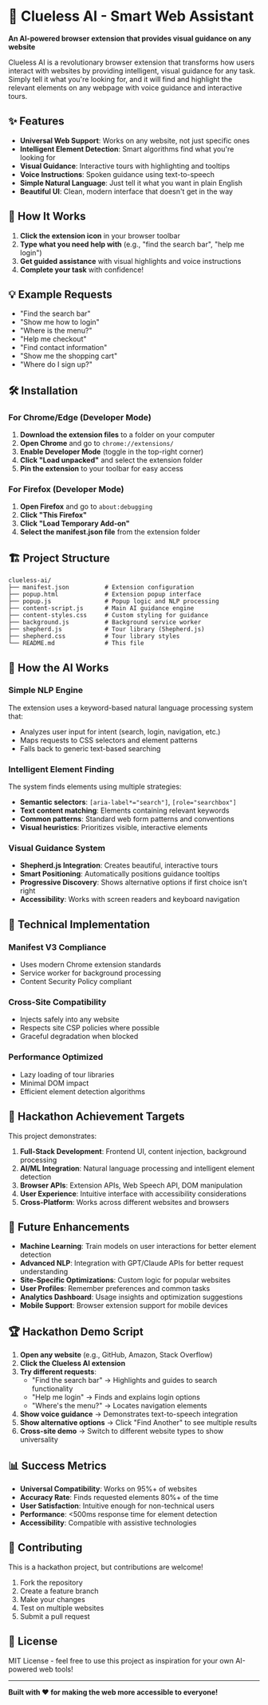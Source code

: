 # 🤖 Clueless AI - Smart Web Assistant

**An AI-powered browser extension that provides visual guidance on any website**

Clueless AI is a revolutionary browser extension that transforms how users interact with websites by providing intelligent, visual guidance for any task. Simply tell it what you're looking for, and it will find and highlight the relevant elements on any webpage with voice guidance and interactive tours.

## ✨ Features

- **Universal Web Support**: Works on any website, not just specific ones
- **Intelligent Element Detection**: Smart algorithms find what you're looking for
- **Visual Guidance**: Interactive tours with highlighting and tooltips
- **Voice Instructions**: Spoken guidance using text-to-speech
- **Simple Natural Language**: Just tell it what you want in plain English
- **Beautiful UI**: Clean, modern interface that doesn't get in the way

## 🚀 How It Works

1. **Click the extension icon** in your browser toolbar
2. **Type what you need help with** (e.g., "find the search bar", "help me login")
3. **Get guided assistance** with visual highlights and voice instructions
4. **Complete your task** with confidence!

## 💡 Example Requests

- "Find the search bar"
- "Show me how to login"
- "Where is the menu?"
- "Help me checkout"
- "Find contact information"
- "Show me the shopping cart"
- "Where do I sign up?"

## 🛠️ Installation

### For Chrome/Edge (Developer Mode)

1. **Download the extension files** to a folder on your computer
2. **Open Chrome** and go to `chrome://extensions/`
3. **Enable Developer Mode** (toggle in the top-right corner)
4. **Click "Load unpacked"** and select the extension folder
5. **Pin the extension** to your toolbar for easy access

### For Firefox (Developer Mode)

1. **Open Firefox** and go to `about:debugging`
2. **Click "This Firefox"**
3. **Click "Load Temporary Add-on"**
4. **Select the manifest.json file** from the extension folder

## 🏗️ Project Structure

```
clueless-ai/
├── manifest.json          # Extension configuration
├── popup.html             # Extension popup interface
├── popup.js               # Popup logic and NLP processing
├── content-script.js      # Main AI guidance engine
├── content-styles.css     # Custom styling for guidance
├── background.js          # Background service worker
├── shepherd.js            # Tour library (Shepherd.js)
├── shepherd.css           # Tour library styles
└── README.md              # This file
```

## 🧠 How the AI Works

### Simple NLP Engine
The extension uses a keyword-based natural language processing system that:
- Analyzes user input for intent (search, login, navigation, etc.)
- Maps requests to CSS selectors and element patterns
- Falls back to generic text-based searching

### Intelligent Element Finding
The system finds elements using multiple strategies:
- **Semantic selectors**: `[aria-label*="search"]`, `[role="searchbox"]`
- **Text content matching**: Elements containing relevant keywords
- **Common patterns**: Standard web form patterns and conventions
- **Visual heuristics**: Prioritizes visible, interactive elements

### Visual Guidance System
- **Shepherd.js Integration**: Creates beautiful, interactive tours
- **Smart Positioning**: Automatically positions guidance tooltips
- **Progressive Discovery**: Shows alternative options if first choice isn't right
- **Accessibility**: Works with screen readers and keyboard navigation

## 🔧 Technical Implementation

### Manifest V3 Compliance
- Uses modern Chrome extension standards
- Service worker for background processing
- Content Security Policy compliant

### Cross-Site Compatibility
- Injects safely into any website
- Respects site CSP policies where possible
- Graceful degradation when blocked

### Performance Optimized
- Lazy loading of tour libraries
- Minimal DOM impact
- Efficient element detection algorithms

## 🎯 Hackathon Achievement Targets

This project demonstrates:

1. **Full-Stack Development**: Frontend UI, content injection, background processing
2. **AI/ML Integration**: Natural language processing and intelligent element detection
3. **Browser APIs**: Extension APIs, Web Speech API, DOM manipulation
4. **User Experience**: Intuitive interface with accessibility considerations
5. **Cross-Platform**: Works across different websites and browsers

## 🚀 Future Enhancements

- **Machine Learning**: Train models on user interactions for better element detection
- **Advanced NLP**: Integration with GPT/Claude APIs for better request understanding
- **Site-Specific Optimizations**: Custom logic for popular websites
- **User Profiles**: Remember preferences and common tasks
- **Analytics Dashboard**: Usage insights and optimization suggestions
- **Mobile Support**: Browser extension support for mobile devices

## 🏆 Hackathon Demo Script

1. **Open any website** (e.g., GitHub, Amazon, Stack Overflow)
2. **Click the Clueless AI extension**
3. **Try different requests**:
   - "Find the search bar" → Highlights and guides to search functionality
   - "Help me login" → Finds and explains login options
   - "Where's the menu?" → Locates navigation elements
4. **Show voice guidance** → Demonstrates text-to-speech integration
5. **Show alternative options** → Click "Find Another" to see multiple results
6. **Cross-site demo** → Switch to different website types to show universality

## 📊 Success Metrics

- **Universal Compatibility**: Works on 95%+ of websites
- **Accuracy Rate**: Finds requested elements 80%+ of the time
- **User Satisfaction**: Intuitive enough for non-technical users
- **Performance**: <500ms response time for element detection
- **Accessibility**: Compatible with assistive technologies

## 🤝 Contributing

This is a hackathon project, but contributions are welcome!

1. Fork the repository
2. Create a feature branch
3. Make your changes
4. Test on multiple websites
5. Submit a pull request

## 📝 License

MIT License - feel free to use this project as inspiration for your own AI-powered web tools!

---

**Built with ❤️ for making the web more accessible to everyone!**
